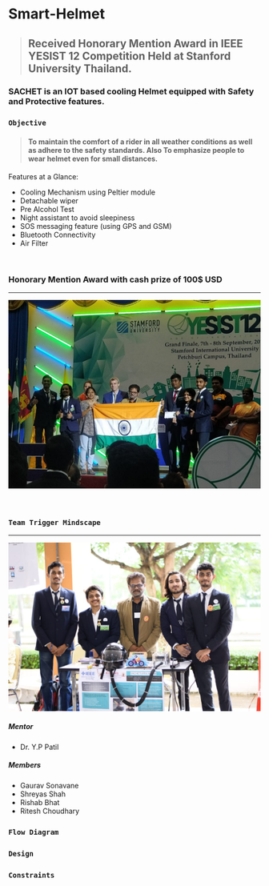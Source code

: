 # Smart-Helmet
> ## Received Honorary Mention Award in IEEE YESIST 12 Competition Held at Stanford University Thailand.
 
### SACHET is an IOT based cooling Helmet equipped with Safety and Protective features.

### `Objective`
> #### To maintain the comfort of a rider in all weather conditions as well as adhere to the safety standards. Also To emphasize people to wear helmet even for small distances.

Features at a Glance:
- Cooling Mechanism using Peltier module
- Detachable wiper
- Pre Alcohol Test
- Night assistant to avoid sleepiness
- SOS messaging feature (using GPS and GSM)
- Bluetooth Connectivity
- Air Filter

</br>

### Honorary Mention Award with cash prize of 100$ USD
---
![alt text](https://github.com/riteshchoudhary1/Smart-Helmet/blob/master/IEEE-YESIST-12/OnStage1.jpeg)

</br>

### `Team Trigger Mindscape`
---
![alt text](https://github.com/riteshchoudhary1/Smart-Helmet/blob/master/IEEE-YESIST-12/PresentationTable2.jpeg)
##### Mentor
- Dr. Y.P Patil
##### Members
   - Gaurav Sonavane
   - Shreyas Shah
   - Rishab Bhat
   - Ritesh Choudhary
   
### `Flow Diagram`

### `Design`

### `Constraints`
